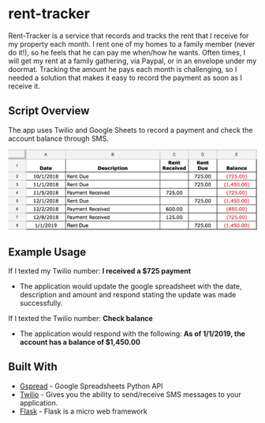 # rent-tracker

Rent-Tracker is a service that records and tracks the rent that I receive for my property each month. I rent one of my homes to a family member (never do it!), so he feels that he can pay me when/how he wants. Often times, I will get my rent at a family gathering, via Paypal, or in an envelope under my doormat. Tracking the amount he pays each month is challenging, so I needed a solution that makes it easy to record the payment as soon as I receive it.

## Script Overview
The app uses Twilio and Google Sheets to record a payment and check the account balance through SMS.

![google_sheet](gsheet.png)

## Example Usage

If I texted my Twilio number: **I received a $725 payment**

* The application would update the google spreadsheet with the date, description and amount and respond stating the update was made successfully.

If I texted the Twilio number: **Check balance**

* The application would respond with the following: **As of 1/1/2019, the account has a balance of $1,450.00**


## Built With

* [Gspread](https://github.com/burnash/gspread) - Google Spreadsheets Python API
* [Twilio](https://www.twilio.com) - Gives you the ability to send/receive SMS messages to your application.
* [Flask](http://flask.pocoo.org) - Flask is a micro web framework